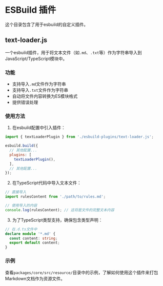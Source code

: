 # ESBuild 插件

这个目录包含了用于esbuild的自定义插件。

## text-loader.js

一个esbuild插件，用于将文本文件（如`.md`、`.txt`等）作为字符串导入到JavaScript/TypeScript模块中。

### 功能

- 支持导入`.md`文件作为字符串
- 支持导入`.txt`文件作为字符串
- 自动将文件内容转换为ES模块格式
- 提供错误处理

### 使用方法

1. 在esbuild配置中引入插件：

```javascript
import { textLoaderPlugin } from './esbuild-plugins/text-loader.js';

esbuild.build({
  // 其他配置...
  plugins: [
    textLoaderPlugin(),
  ],
  // 其他配置...
});
```

2. 在TypeScript代码中导入文本文件：

```typescript
// 直接导入
import rulesContent from './path/to/rules.md';

// 使用导入的内容
console.log(rulesContent); // 这将是文件的完整文本内容
```

3. 为了TypeScript类型支持，确保包含类型声明：

```typescript
// 在.d.ts文件中
declare module '*.md' {
  const content: string;
  export default content;
}
```

### 示例

查看`packages/core/src/resource/`目录中的示例，了解如何使用这个插件来打包Markdown文档作为资源文件。 